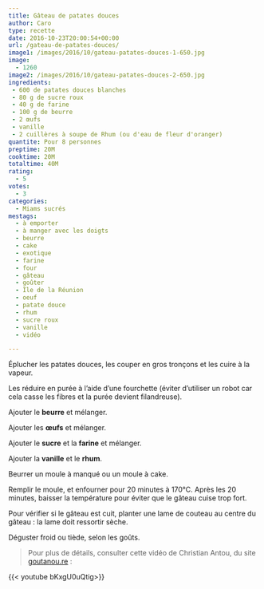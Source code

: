 ```yaml
---
title: Gâteau de patates douces
author: Caro
type: recette
date: 2016-10-23T20:00:54+00:00
url: /gateau-de-patates-douces/
image1: /images/2016/10/gateau-patates-douces-1-650.jpg
image:
  - 1260
image2: /images/2016/10/gateau-patates-douces-2-650.jpg
ingredients:
 - 600 de patates douces blanches
 - 80 g de sucre roux
 - 40 g de farine
 - 100 g de beurre
 - 2 œufs
 - vanille
 - 2 cuillères à soupe de Rhum (ou d'eau de fleur d'oranger)
quantite: Pour 8 personnes
preptime: 20M
cooktime: 20M
totaltime: 40M
rating:
  - 5
votes:
  - 3
categories:
  - Miams sucrés
mestags:
  - à emporter
  - à manger avec les doigts
  - beurre
  - cake
  - exotique
  - farine
  - four
  - gâteau
  - goûter
  - Ile de la Réunion
  - oeuf
  - patate douce
  - rhum
  - sucre roux
  - vanille
  - vidéo

---
```

Éplucher les patates douces, les couper en gros tronçons et les cuire à la vapeur.

Les réduire en purée à l&rsquo;aide d&rsquo;une fourchette (éviter d&rsquo;utiliser un robot car cela casse les fibres et la purée devient filandreuse).

Ajouter le **beurre** et mélanger.

Ajouter les **œufs** et mélanger.

Ajouter le **sucre** et la **farine** et mélanger.

Ajouter la **vanille** et le **rhum**.

Beurrer un moule à manqué ou un moule à cake.

Remplir le moule, et enfourner pour 20 minutes à 170°C. Après les 20 minutes, baisser la température pour éviter que le gâteau cuise trop fort.

Pour vérifier si le gâteau est cuit, planter une lame de couteau au centre du gâteau : la lame doit ressortir sèche.

Déguster froid ou tiède, selon les goûts.

> Pour plus de détails, consulter cette vidéo de Christian Antou, du site [goutanou.re](http://goutanou.re/) :

{{< youtube bKxgU0uQtig>}}

